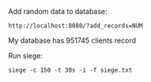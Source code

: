 Add random data to database:

	http://localhost:8080/?add_records=NUM

My database has 951745 clients record

Run siege:

	siege -c 150 -t 30s -i -f siege.txt